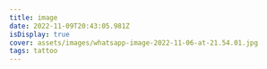 ```yaml
---
title: image
date: 2022-11-09T20:43:05.981Z
isDisplay: true
cover: assets/images/whatsapp-image-2022-11-06-at-21.54.01.jpg
tags: tattoo
---
```

